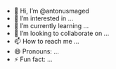 - 👋 Hi, I’m @antonusmaged
- 👀 I’m interested in ...
- 🌱 I’m currently learning ...
- 💞️ I’m looking to collaborate on ...
- 📫 How to reach me ...
- 😄 Pronouns: ...
- ⚡ Fun fact: ...

<!---
antonusmaged/antonusmaged is a ✨ special ✨ repository because its `README.md` (this file) appears on your GitHub profile.
You can click the Preview link to take a look at your changes.
--->
